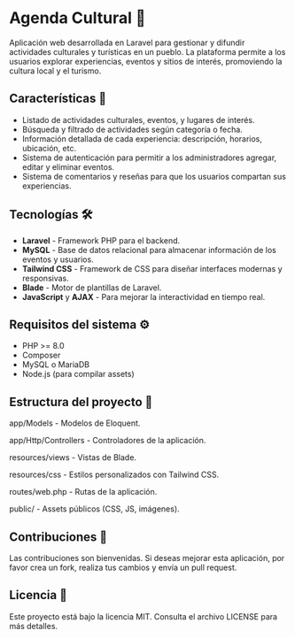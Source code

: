 # Agenda Cultural 📅

Aplicación web desarrollada en Laravel para gestionar y difundir actividades culturales y turísticas en un pueblo. La plataforma permite a los usuarios explorar experiencias, eventos y sitios de interés, promoviendo la cultura local y el turismo.

## Características 🌟

- Listado de actividades culturales, eventos, y lugares de interés.
- Búsqueda y filtrado de actividades según categoría o fecha.
- Información detallada de cada experiencia: descripción, horarios, ubicación, etc.
- Sistema de autenticación para permitir a los administradores agregar, editar y eliminar eventos.
- Sistema de comentarios y reseñas para que los usuarios compartan sus experiencias.

## Tecnologías 🛠

- **Laravel** - Framework PHP para el backend.
- **MySQL** - Base de datos relacional para almacenar información de los eventos y usuarios.
- **Tailwind CSS** - Framework de CSS para diseñar interfaces modernas y responsivas.
- **Blade** - Motor de plantillas de Laravel.
- **JavaScript** y **AJAX** - Para mejorar la interactividad en tiempo real.

## Requisitos del sistema ⚙️

- PHP >= 8.0
- Composer
- MySQL o MariaDB
- Node.js (para compilar assets)

## Estructura del proyecto 📂

app/Models - Modelos de Eloquent.

app/Http/Controllers - Controladores de la aplicación.

resources/views - Vistas de Blade.

resources/css - Estilos personalizados con Tailwind CSS.

routes/web.php - Rutas de la aplicación.

public/ - Assets públicos (CSS, JS, imágenes).

## Contribuciones 🤝
Las contribuciones son bienvenidas. Si deseas mejorar esta aplicación, por favor crea un fork, realiza tus cambios y envía un pull request.

## Licencia 📄
Este proyecto está bajo la licencia MIT. Consulta el archivo LICENSE para más detalles.
